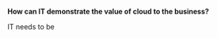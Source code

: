 
**How can IT demonstrate the value of cloud to the business?**

IT needs to be 
<!--stackedit_data:
eyJoaXN0b3J5IjpbNDE4MjMyNzc0LC0xNzgzODEzMTU3LC0xNz
U1MjgxNzUyLC0yMDU2NTA5OTYsNzMwOTk4MTE2XX0=
-->